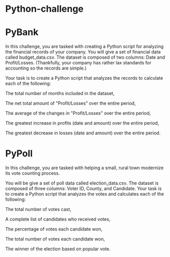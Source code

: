 # Python-challenge

# PyBank

In this challenge, you are tasked with creating a Python script for analyzing the financial records of your company. You will give a set of financial data called budget_data.csv. The dataset is composed of two columns: Date and Profit/Losses. (Thankfully, your company has rather lax standards for accounting so the records are simple.)


Your task is to create a Python script that analyzes the records to calculate each of the following:


The total number of months included in the dataset,


The net total amount of "Profit/Losses" over the entire period,


The average of the changes in "Profit/Losses" over the entire period,


The greatest increase in profits (date and amount) over the entire period,


The greatest decrease in losses (date and amount) over the entire period.

# PyPoll

In this challenge, you are tasked with helping a small, rural town modernize its vote counting process.


You will be give a set of poll data called election_data.csv. The dataset is composed of three columns: Voter ID, County, and Candidate. Your task is to create a Python script that analyzes the votes and calculates each of the following:


The total number of votes cast,


A complete list of candidates who received votes,


The percentage of votes each candidate won,


The total number of votes each candidate won,


The winner of the election based on popular vote.